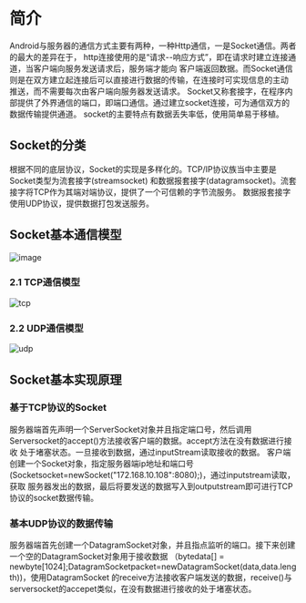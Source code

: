 # 简介

Android与服务器的通信方式主要有两种，一种Http通信，一是Socket通信。两者的最大的差异在于，
http连接使用的是“请求--响应方式”，即在请求时建立连接通道，当客户端向服务发送请求后，服务端才能向
客户端返回数据。而Socket通信则是在双方建立起连接后可以直接进行数据的传输，在连接时可实现信息的主动
推送，而不需要每次由客户端向服务器发送请求。
Socket又称套接字，在程序内部提供了外界通信的端口，即端口通信。通过建立socket连接，可为通信双方的数据传输提供通道。
socket的主要特点有数据丢失率低，使用简单易于移植。

## Socket的分类

根据不同的底层协议，Socket的实现是多样化的。TCP/IP协议族当中主要是Socket类型为流套接字(streamsocket)
和数据报套接字(datagramsocket)。流套接字将TCP作为其端对端协议，提供了一个可信赖的字节流服务。
数据报套接字使用UDP协议，提供数据打包发送服务。

## Socket基本通信模型

![image](/img/socket_model.png)

### 2.1 TCP通信模型

![tcp](/img/tcp_model.png)

### 2.2 UDP通信模型

![udp](/img/udp_model.png)

## Socket基本实现原理

### 基于TCP协议的Socket

服务器端首先声明一个ServerSocket对象并且指定端口号，然后调用Serversocket的accept()方法接收客户端的数据。accept方法在没有数据进行接收
处于堵塞状态。一旦接收到数据，通过inputStream读取接收的数据。
客户端创建一个Socket对象，指定服务器端ip地址和端口号(Socketsocket=newSocket("172.168.10.108":8080);)，通过inputstream读取，获取
服务器发出的数据，最后将要发送的数据写入到outputstream即可进行TCP协议的socket数据传输。

### 基本UDP协议的数据传输

服务器端首先创建一个DatagramSocket对象，并且指点监听的端口。接下来创建一个空的DatagramSocket对象用于接收数据
（bytedata[] = newbyte[1024];DatagramSocketpacket=newDatagramSocket(data,data.length))，使用DatagramSocket
的receive方法接收客户端发送的数据，receive()与serversocket的accepet类似，在没有数据进行接收的处于堵塞状态。